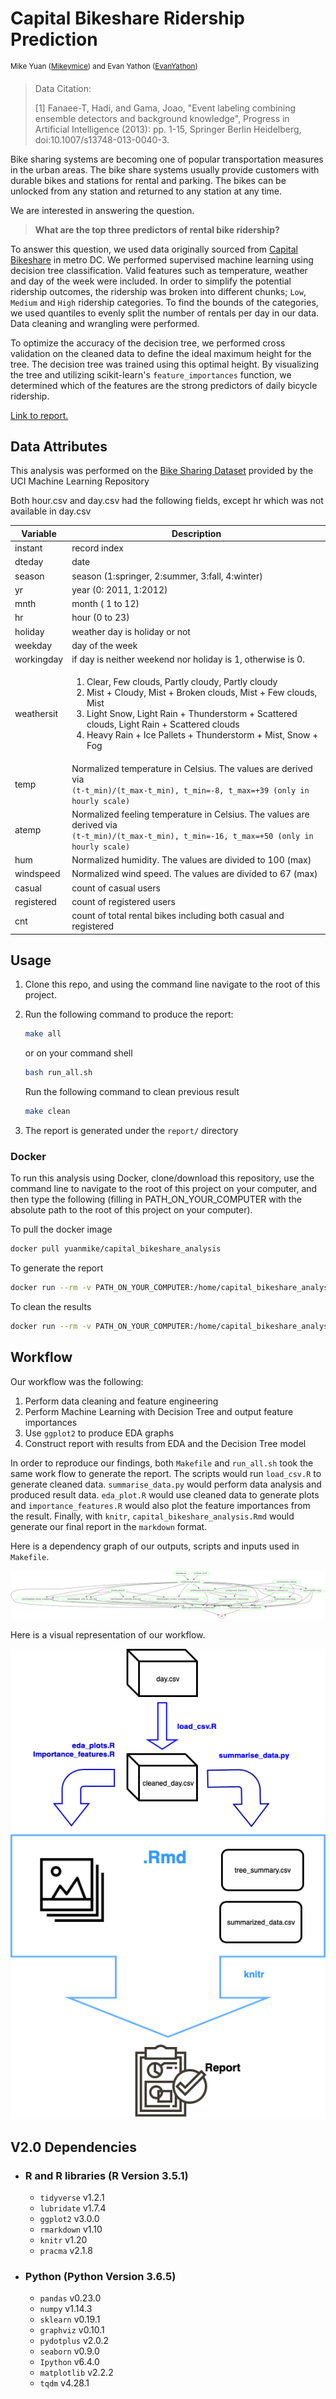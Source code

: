 # Capital Bikeshare Ridership Prediction

<sup>Mike Yuan ([Mikeymice](https://github.com/Mikeymice)) and Evan Yathon ([EvanYathon](https://github.com/EvanYathon)) </sup>

> Data Citation:
>
> [1] Fanaee-T, Hadi, and Gama, Joao, "Event labeling combining ensemble detectors and background knowledge", Progress in Artificial Intelligence (2013): pp. 1-15, Springer Berlin Heidelberg, doi:10.1007/s13748-013-0040-3.

Bike sharing systems are becoming one of popular transportation measures in the urban areas. The bike share systems usually provide customers with durable bikes and stations for rental and parking. The bikes can be unlocked from any station and returned to any station at any time.

We are interested in answering the question.

> **What are the top three predictors of rental bike ridership?**

To answer this question, we used data originally sourced from [Capital Bikeshare](https://www.capitalbikeshare.com) in metro DC. We performed supervised machine learning using decision tree classification.  Valid features such as temperature, weather and day of the week were included.  In order to simplify the potential ridership outcomes, the ridership was broken into different chunks;  `Low`, `Medium` and `High` ridership categories.  To find the bounds of the categories, we used quantiles to evenly split the number of rentals per day in our data. Data cleaning and wrangling were performed.

To optimize the accuracy of the decision tree, we performed cross validation on the cleaned data to define the ideal maximum height for the tree.  The decision tree was trained using this optimal height. By visualizing the tree and utilizing scikit-learn's `feature_importances` function, we determined which of the features are the strong predictors of daily bicycle ridership.

[Link to report.](report/capital_bikeshare_analysis.md)

## Data Attributes

This analysis was performed on the [Bike Sharing Dataset](https://archive.ics.uci.edu/ml/datasets/Bike+Sharing+Dataset) provided by the UCI Machine Learning Repository

Both hour.csv and day.csv had the following fields, except hr which was not available in day.csv

| Variable   | Description                                                                                                                                                                                                                                                                                                   |
| ---------- | ------------------------------------------------------------------------------------------------------------------------------------------------------------------------------------------------------------------------------------------------------------------------------------------------------------- |
| instant    | record index                                                                                                                                                                                                                                                                                                  |
| dteday     | date                                                                                                                                                                                                                                                                                                          |
| season     | season (1:springer, 2:summer, 3:fall, 4:winter)                                                                                                                                                                                                                                                               |
| yr         | year (0: 2011, 1:2012)                                                                                                                                                                                                                                                                                        |
| mnth       | month ( 1 to 12)                                                                                                                                                                                                                                                                                              |
| hr         | hour (0 to 23)                                                                                                                                                                                                                                                                                                |
| holiday    | weather day is holiday or not                                                                                                                                                                                                                                                                                 |
| weekday    | day of the week                                                                                                                                                                                                                                                                                               |
| workingday | if day is neither weekend nor holiday is 1, otherwise is 0.                                                                                                                                                                                                                                                   |
| weathersit | <ol>  <li>Clear, Few clouds, Partly cloudy, Partly cloudy</li><li>Mist + Cloudy, Mist + Broken clouds, Mist + Few clouds, Mist</li> <li>Light Snow, Light Rain + Thunderstorm + Scattered clouds, Light Rain + Scattered clouds</li> <li>Heavy Rain + Ice Pallets + Thunderstorm + Mist, Snow + Fog</li></ol> |
| temp       | Normalized temperature in Celsius. The values are derived via <br> `(t-t_min)/(t_max-t_min), t_min=-8, t_max=+39 (only in hourly scale)`                                                                                                                                                                      |
| atemp      | Normalized feeling temperature in Celsius. The values are derived via <br> `(t-t_min)/(t_max-t_min), t_min=-16, t_max=+50 (only in hourly scale)`                                                                                                                                                             |
| hum        | Normalized humidity. The values are divided to 100 (max)                                                                                                                                                                                                                                                      |
| windspeed  | Normalized wind speed. The values are divided to 67 (max)                                                                                                                                                                                                                                                     |
| casual     | count of casual users                                                                                                                                                                                                                                                                                         |
| registered | count of registered users                                                                                                                                                                                                                                                                                     |
| cnt        | count of total rental bikes including both casual and registered                                                                                                                                                                                                                                              |

## Usage

1.  Clone this repo, and using the command line navigate to the root of this project.
2.  Run the following command to produce the report:

    ```sh
    make all
    ```

    or on your command shell

    ```sh
    bash run_all.sh
    ```

    Run the following command to clean previous result

    ```sh
    make clean
    ```


3.  The report is generated under the  `report/` directory

### Docker

To run this analysis using Docker, clone/download this repository, use the command line to navigate to the root of this project on your computer, and then type the following (filling in PATH_ON_YOUR_COMPUTER with the absolute path to the root of this project on your computer).

To pull the docker image

```sh
docker pull yuanmike/capital_bikeshare_analysis
```

To generate the report

```sh
docker run --rm -v PATH_ON_YOUR_COMPUTER:/home/capital_bikeshare_analysis yuanmike/capital_bikeshare_analysis make -C 'home/capital_bikeshare_analysis' all
```

To clean the results

```sh
docker run --rm -v PATH_ON_YOUR_COMPUTER:/home/capital_bikeshare_analysis yuanmike/capital_bikeshare_analysis make -C 'home/capital_bikeshare_analysis' clean
```

## Workflow

Our workflow was the following:

1.  Perform data cleaning and feature engineering
2.  Perform Machine Learning with Decision Tree and output feature importances
3.  Use `ggplot2` to produce EDA graphs
4.  Construct report with results from EDA and the Decision Tree model

In order to reproduce our findings, both `Makefile` and `run_all.sh` took the same work flow to generate the report. The scripts would run `load_csv.R` to generate cleaned data. `summarise_data.py` would perform data analysis and produced result data. `eda_plot.R` would use cleaned data to generate plots and `importance_features.R` would also plot the feature importances from the result. Finally, with `knitr`, `capital_bikeshare_analysis.Rmd` would generate our final report in the `markdown` format.

Here is a dependency graph of our outputs, scripts and inputs used in `Makefile`.

![](img/Makefile.png)


Here is a visual representation of our workflow.

![](img/flowchart.png)

## V2.0 Dependencies

-   ### R and R libraries (R Version 3.5.1)
    -   `tidyverse` v1.2.1
    -   `lubridate` v1.7.4
    -   `ggplot2` v3.0.0
    -   `rmarkdown` v1.10
    -   `knitr` v1.20
    -   `pracma` v2.1.8
-   ### Python (Python Version 3.6.5)
    -   `pandas` v0.23.0
    -   `numpy` v1.14.3
    -   `sklearn` v0.19.1
    -   `graphviz` v0.10.1
    -   `pydotplus` v2.0.2
    -   `seaborn` v0.9.0
    -   `Ipython` v6.4.0
    -   `matplotlib` v2.2.2
    -   `tqdm` v4.28.1
